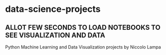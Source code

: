 # data-science-projects

## ALLOT FEW SECONDS TO LOAD NOTEBOOKS TO SEE VISUALIZATION AND DATA

Python Machine Learning and Data Visualization projects by Niccolo Lampa




